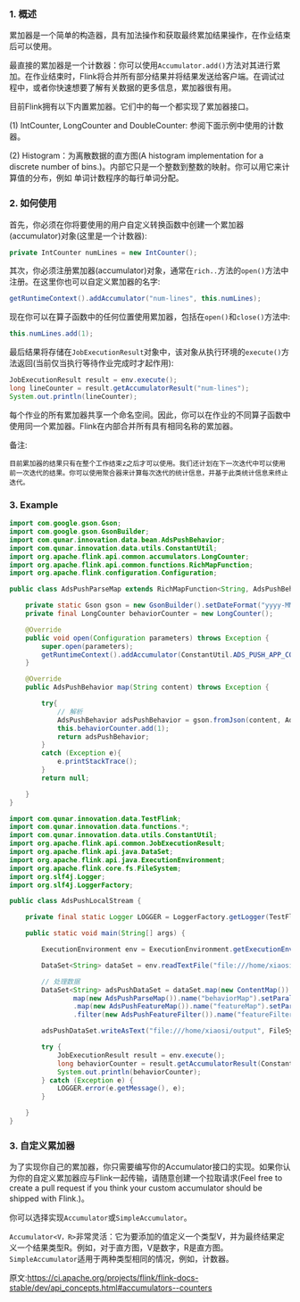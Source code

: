 
### 1. 概述

累加器是一个简单的构造器，具有加法操作和获取最终累加结果操作，在作业结束后可以使用。

最直接的累加器是一个计数器：你可以使用`Accumulator.add()`方法对其进行累加。在作业结束时，Flink将合并所有部分结果并将结果发送给客户端。在调试过程中，或者你快速想要了解有关数据的更多信息，累加器很有用。

目前Flink拥有以下内置累加器。它们中的每一个都实现了累加器接口。

(1) IntCounter, LongCounter and DoubleCounter: 参阅下面示例中使用的计数器。

(2) Histogram：为离散数据的直方图(A histogram implementation for a discrete number of bins.)。内部它只是一个整数到整数的映射。你可以用它来计算值的分布，例如 单词计数程序的每行单词分配。

### 2. 如何使用

首先，你必须在你将要使用的用户自定义转换函数中创建一个累加器(accumulator)对象(这里是一个计数器):
```java
private IntCounter numLines = new IntCounter();
```

其次，你必须注册累加器(accumulator)对象，通常在`rich..`方法的`open()`方法中注册。在这里你也可以自定义累加器的名字:
```java
getRuntimeContext().addAccumulator("num-lines", this.numLines);
```
现在你可以在算子函数中的任何位置使用累加器，包括在`open()`和`close()`方法中:
```java
this.numLines.add(1);
```
最后结果将存储在`JobExecutionResult`对象中，该对象从执行环境的`execute()`方法返回(当前仅当执行等待作业完成时才起作用):
```java
JobExecutionResult result = env.execute();
long lineCounter = result.getAccumulatorResult("num-lines");
System.out.println(lineCounter);
```
每个作业的所有累加器共享一个命名空间。因此，你可以在作业的不同算子函数中使用同一个累加器。Flink在内部合并所有具有相同名称的累加器。

备注:
```
目前累加器的结果只有在整个工作结束z之后才可以使用。我们还计划在下一次迭代中可以使用前一次迭代的结果。你可以使用聚合器来计算每次迭代的统计信息，并基于此类统计信息来终止迭代。
```

### 3. Example

```java
import com.google.gson.Gson;
import com.google.gson.GsonBuilder;
import com.qunar.innovation.data.bean.AdsPushBehavior;
import com.qunar.innovation.data.utils.ConstantUtil;
import org.apache.flink.api.common.accumulators.LongCounter;
import org.apache.flink.api.common.functions.RichMapFunction;
import org.apache.flink.configuration.Configuration;

public class AdsPushParseMap extends RichMapFunction<String, AdsPushBehavior> {

    private static Gson gson = new GsonBuilder().setDateFormat("yyyy-MM-dd HH:mm:ss").create();
    private final LongCounter behaviorCounter = new LongCounter();

    @Override
    public void open(Configuration parameters) throws Exception {
        super.open(parameters);
        getRuntimeContext().addAccumulator(ConstantUtil.ADS_PUSH_APP_CODE, behaviorCounter);
    }

    @Override
    public AdsPushBehavior map(String content) throws Exception {

        try{
            // 解析
            AdsPushBehavior adsPushBehavior = gson.fromJson(content, AdsPushBehavior.class);
            this.behaviorCounter.add(1);
            return adsPushBehavior;
        }
        catch (Exception e){
            e.printStackTrace();
        }
        return null;

    }
}
```

```java
import com.qunar.innovation.data.TestFlink;
import com.qunar.innovation.data.functions.*;
import com.qunar.innovation.data.utils.ConstantUtil;
import org.apache.flink.api.common.JobExecutionResult;
import org.apache.flink.api.java.DataSet;
import org.apache.flink.api.java.ExecutionEnvironment;
import org.apache.flink.core.fs.FileSystem;
import org.slf4j.Logger;
import org.slf4j.LoggerFactory;

public class AdsPushLocalStream {

    private final static Logger LOGGER = LoggerFactory.getLogger(TestFlink.class);

    public static void main(String[] args) {

        ExecutionEnvironment env = ExecutionEnvironment.getExecutionEnvironment();

        DataSet<String> dataSet = env.readTextFile("file:///home/xiaosi/input.txt");

        // 处理数据
        DataSet<String> adsPushDataSet = dataSet.map(new ContentMap()).name("contentMap").setParallelism(1).
                map(new AdsPushParseMap()).name("behaviorMap").setParallelism(1)
                .map(new AdsPushFeatureMap()).name("featureMap").setParallelism(1)
                .filter(new AdsPushFeatureFilter()).name("featureFilter").setParallelism(1);

        adsPushDataSet.writeAsText("file:///home/xiaosi/output", FileSystem.WriteMode.OVERWRITE);

        try {
            JobExecutionResult result = env.execute();
            long behaviorCounter = result.getAccumulatorResult(ConstantUtil.ADS_PUSH_APP_CODE);
            System.out.println(behaviorCounter);
        } catch (Exception e) {
            LOGGER.error(e.getMessage(), e);
        }

    }
}
```

### 3. 自定义累加器

为了实现你自己的累加器，你只需要编写你的Accumulator接口的实现。如果你认为你的自定义累加器应与Flink一起传输，请随意创建一个拉取请求(Feel free to create a pull request if you think your custom accumulator should be shipped with Flink.)。

你可以选择实现`Accumulator`或`SimpleAccumulator`。

`Accumulator<V，R>`非常灵活：它为要添加的值定义一个类型V，并为最终结果定义一个结果类型R。例如，对于直方图，V是数字，R是直方图。`SimpleAccumulator`适用于两种类型相同的情况，例如，计数器。


原文:https://ci.apache.org/projects/flink/flink-docs-stable/dev/api_concepts.html#accumulators--counters

